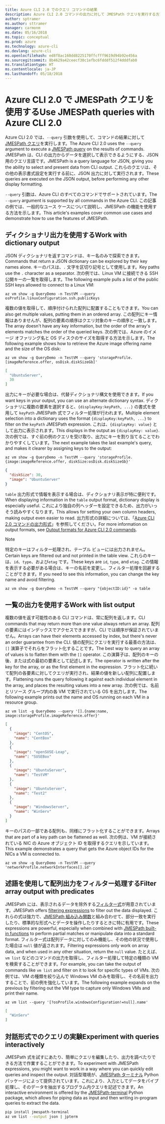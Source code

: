 ```yaml
---
title: Azure CLI 2.0 でのクエリ コマンドの結果
description: Azure CLI 2.0 コマンドの出力に対して JMESPath クエリを実行する方法について説明します。
author: sptramer
ms.author: sttramer
manager: carmonm
ms.date: 05/16/2018
ms.topic: conceptual
ms.prod: azure
ms.technology: azure-cli
ms.devlang: azure-cli
ms.openlocfilehash: ed8f8ac160dd8225170ffcfff9619d94b92e456a
ms.sourcegitcommit: 8b4629a42ceecf30c1efbc6fdddf512f4dddfab0
ms.translationtype: HT
ms.contentlocale: ja-JP
ms.lasthandoff: 05/18/2018
---
```

# <a name="use-jmespath-queries-with-azure-cli-20"></a><span data-ttu-id="4226f-103">Azure CLI 2.0 で JMESPath クエリを使用する</span><span class="sxs-lookup"><span data-stu-id="4226f-103">Use JMESPath queries with Azure CLI 2.0</span></span>

<span data-ttu-id="4226f-104">Azure CLI 2.0 では、`--query` 引数を使用して、コマンドの結果に対して [JMESPath クエリ](http://jmespath.org)を実行します。</span><span class="sxs-lookup"><span data-stu-id="4226f-104">The Azure CLI 2.0 uses the `--query` argument to execute a [JMESPath query](http://jmespath.org) on the results of commands.</span></span> <span data-ttu-id="4226f-105">JMESPath は、CLI の出力からデータを選択して表示できるようにする、JSON 用のクエリ言語です。</span><span class="sxs-lookup"><span data-stu-id="4226f-105">JMESPath is a query language for JSON, giving you the ability to select and present data from CLI output.</span></span> <span data-ttu-id="4226f-106">これらのクエリは、その他の表示書式設定を実行する前に、JSON 出力に対して実行されます。</span><span class="sxs-lookup"><span data-stu-id="4226f-106">These queries are executed on the JSON output, before performing any other display formatting.</span></span>

<span data-ttu-id="4226f-107">`--query` 引数は、Azure CLI のすべてのコマンドでサポートされています。</span><span class="sxs-lookup"><span data-stu-id="4226f-107">The `--query` argument is supported by all commands in the Azure CLI.</span></span> <span data-ttu-id="4226f-108">この記事の例では、一般的なユース ケースについて説明し、JMESPath の機能を使用する方法を示します。</span><span class="sxs-lookup"><span data-stu-id="4226f-108">This article's examples cover common use cases and demonstrate how to use the features of JMESPath.</span></span>

## <a name="work-with-dictionary-output"></a><span data-ttu-id="4226f-109">ディクショナリ出力を使用する</span><span class="sxs-lookup"><span data-stu-id="4226f-109">Work with dictionary output</span></span>

<span data-ttu-id="4226f-110">JSON ディクショナリを返すコマンドは、キー名のみで探索できます。</span><span class="sxs-lookup"><span data-stu-id="4226f-110">Commands that return a JSON dictionary can be explored by their key names alone.</span></span> <span data-ttu-id="4226f-111">キーのパスは、`.` 文字を区切り記号として使用します。</span><span class="sxs-lookup"><span data-stu-id="4226f-111">Key paths use the `.` character as a separator.</span></span> <span data-ttu-id="4226f-112">次の例では、Linux VM に接続できる SSH 公開キーの一覧を取得します。</span><span class="sxs-lookup"><span data-stu-id="4226f-112">The following example pulls a list of the public SSH keys allowed to connect to a Linux VM:</span></span>

```azurecli-interactive
az vm show -g QueryDemo -n TestVM --query osProfile.linuxConfiguration.ssh.publicKeys
```

<span data-ttu-id="4226f-113">複数の値を取得して、順序付けられた配列に配置することもできます。</span><span class="sxs-lookup"><span data-stu-id="4226f-113">You can also get multiple values, putting them in an ordered array.</span></span> <span data-ttu-id="4226f-114">この配列にキー情報はありませんが、配列の要素の順序はクエリ対象のキーの順序と一致します。</span><span class="sxs-lookup"><span data-stu-id="4226f-114">The array doesn't have any key information, but the order of the array's elements matches the order of the queried keys.</span></span> <span data-ttu-id="4226f-115">次の例では、Azure のイメージ オファリング名と OS ディスクのサイズを取得する方法を示します。</span><span class="sxs-lookup"><span data-stu-id="4226f-115">The following example shows how to retrieve the Azure image offering name and the size of the OS disk:</span></span>

```azurecli-interactive
az vm show -g QueryDemo -n TestVM --query 'storageProfile.[imageReference.offer, osDisk.diskSizeGb]'
```

```json
[
  "UbuntuServer",
  30
]
```

<span data-ttu-id="4226f-116">出力にキーが必要な場合は、代替ディクショナリ構文を使用できます。</span><span class="sxs-lookup"><span data-stu-id="4226f-116">If you want keys in your output, you can use an alternate dictionary syntax.</span></span> <span data-ttu-id="4226f-117">ディクショナリに複数の要素を選択すると、`{displayKey:keyPath, ...}` の書式を使用して `keyPath` JMESPath 式でフィルター処理が行われます。</span><span class="sxs-lookup"><span data-stu-id="4226f-117">Multiple element selection into a dictionary uses the format `{displayKey:keyPath, ...}` to filter on the `keyPath` JMESPath expression.</span></span> <span data-ttu-id="4226f-118">これは、`{displayKey: value}` として出力に表示されます。</span><span class="sxs-lookup"><span data-stu-id="4226f-118">This displays in the output as `{displayKey: value}`.</span></span> <span data-ttu-id="4226f-119">次の例では、すぐ前の例のクエリを受け取り、出力にキーを割り当てることでわかりやすくしています。</span><span class="sxs-lookup"><span data-stu-id="4226f-119">The next example takes the last example's query, and makes it clearer by assigning keys to the output:</span></span>

```azurecli-interactive
az vm show -g QueryDemo -n TestVM --query 'storageProfile.{image:imageReference.offer, diskSize:osDisk.diskSizeGb}'
```

```json
{
  "diskSize": 30,
  "image": "UbuntuServer"
}
```

<span data-ttu-id="4226f-120">`table` 出力形式で情報を表示する場合は、ディクショナリ表示が特に便利です。</span><span class="sxs-lookup"><span data-stu-id="4226f-120">When displaying information in the `table` output format, dictionary display is especially useful.</span></span> <span data-ttu-id="4226f-121">これにより独自の列ヘッダーを設定できるため、出力がいっそう読みやすくなります。</span><span class="sxs-lookup"><span data-stu-id="4226f-121">This allows for setting your own column headers, making output even easier to read.</span></span> <span data-ttu-id="4226f-122">出力形式の詳細については、「[Azure CLI 2.0 コマンドの出力形式](/cli/azure/format-output-azure-cli)」を参照してください。</span><span class="sxs-lookup"><span data-stu-id="4226f-122">For more information on output formats, see [Output formats for Azure CLI 2.0 commands](/cli/azure/format-output-azure-cli).</span></span>

> [!NOTE]
> <span data-ttu-id="4226f-123">特定のキーはフィルター処理され、テーブル ビューには出力されません。</span><span class="sxs-lookup"><span data-stu-id="4226f-123">Certain keys are filtered out and not printed in the table view.</span></span> <span data-ttu-id="4226f-124">これらのキーは、`id`、`type`、および`etag` です。</span><span class="sxs-lookup"><span data-stu-id="4226f-124">These keys are `id`, `type`, and `etag`.</span></span> <span data-ttu-id="4226f-125">この情報を表示する必要がある場合は、キーの名前を変更し、フィルター処理を回避することができます。</span><span class="sxs-lookup"><span data-stu-id="4226f-125">If you need to see this information, you can change the key name and avoid filtering.</span></span>
>
> ```azurecli
> az vm show -g QueryDemo -n TestVM --query "{objectID:id}" -o table
> ```

## <a name="work-with-list-output"></a><span data-ttu-id="4226f-126">一覧の出力を使用する</span><span class="sxs-lookup"><span data-stu-id="4226f-126">Work with list output</span></span>

<span data-ttu-id="4226f-127">複数の値を返す可能性のある CLI コマンドは、常に配列を返します。</span><span class="sxs-lookup"><span data-stu-id="4226f-127">CLI commands that may return more than one value always return an array.</span></span> <span data-ttu-id="4226f-128">配列の要素にはインデックスでアクセスできますが、CLI では順序が保証されていません。</span><span class="sxs-lookup"><span data-stu-id="4226f-128">Arrays can have their elements accessed by index, but there's never an order guarantee from the CLI.</span></span> <span data-ttu-id="4226f-129">値の配列にクエリを実行する最善の方法は、`[]` 演算子でそれらをフラット化することです。</span><span class="sxs-lookup"><span data-stu-id="4226f-129">The best way to query an array of values is to flatten them with the `[]` operator.</span></span> <span data-ttu-id="4226f-130">この演算子は、配列のキーの後、または式の最初の要素として記述します。</span><span class="sxs-lookup"><span data-stu-id="4226f-130">The operator is written after the key for the array, or as the first element in the expression.</span></span> <span data-ttu-id="4226f-131">フラット化に続いて配列の各要素に対してクエリが実行され、結果の値を新しい配列に配置します。</span><span class="sxs-lookup"><span data-stu-id="4226f-131">Flattening runs the query following it against each individual element in the array, and places the resulting values into a new array.</span></span> <span data-ttu-id="4226f-132">次の例では、名前とリソース グループ内の各 VM で実行されている OS を出力します。</span><span class="sxs-lookup"><span data-stu-id="4226f-132">The following example prints out the name and OS running on each VM in a resource group.</span></span> 

```azurecli-interactive
az vm list -g QueryDemo --query '[].{name:name, image:storageProfile.imageReference.offer}'
```

```json
[
  {
    "image": "CentOS",
    "name": "CentBox"
  },
  {
    "image": "openSUSE-Leap",
    "name": "SUSEBox"
  },
  {
    "image": "UbuntuServer",
    "name": "TestVM"
  },
  {
    "image": "UbuntuServer",
    "name": "Test2"
  },
  {
    "image": "WindowsServer",
    "name": "WinServ"
  }
]
```

<span data-ttu-id="4226f-133">キーのパスの一部である配列も、同様にフラット化することができます。</span><span class="sxs-lookup"><span data-stu-id="4226f-133">Arrays that are part of a key path can be flattened as well.</span></span> <span data-ttu-id="4226f-134">次の例は、VM が接続されている NIC の Azure オブジェクト ID を取得するクエリを示しています。</span><span class="sxs-lookup"><span data-stu-id="4226f-134">This example demonstrates a query that gets the Azure object IDs for the NICs a VM is connected to.</span></span>

```azurecli-interactive
az vm show -g QueryDemo -n TestVM --query 'networkProfile.networkInterfaces[].id'
```

## <a name="filter-array-output-with-predicates"></a><span data-ttu-id="4226f-135">述語を使用して配列出力をフィルター処理する</span><span class="sxs-lookup"><span data-stu-id="4226f-135">Filter array output with predicates</span></span>

<span data-ttu-id="4226f-136">JMESPath には、表示されるデータを除外する[フィルター式](http://jmespath.org/specification.html#filterexpressions)が用意されています。</span><span class="sxs-lookup"><span data-stu-id="4226f-136">JMESPath offers [filtering expressions](http://jmespath.org/specification.html#filterexpressions) to filter out the data displayed.</span></span> <span data-ttu-id="4226f-137">これらの式は強力で、[JMESPath 組み込み関数](http://jmespath.org/specification.html#built-in-functions)と組み合わせて、部分一致を実行したり、標準的な形式へとデータを操作したりするときに特に有用です。</span><span class="sxs-lookup"><span data-stu-id="4226f-137">These expressions are powerful, especially when combined with [JMESPath built-in functions](http://jmespath.org/specification.html#built-in-functions) to perform partial matches or manipulate data into a standard format.</span></span> <span data-ttu-id="4226f-138">フィルター式は配列データに対してのみ機能し、その他の状況で使用した場合は `null` 値が返されます。</span><span class="sxs-lookup"><span data-stu-id="4226f-138">Filtering expressions only work on array data, and when used in any other situation, return the `null` value.</span></span> <span data-ttu-id="4226f-139">たとえば、`vm list` などのコマンドの出力を取得し、フィルター処理して特定の種類の VM を検索することができます。</span><span class="sxs-lookup"><span data-stu-id="4226f-139">For example, you can take the output of commands like `vm list` and filter on it to look for specific types of VMs.</span></span> <span data-ttu-id="4226f-140">次の例では、VM の種類を絞り込んで Windows VM のみを取得し、その名前を出力することで、前の例を強化しています。</span><span class="sxs-lookup"><span data-stu-id="4226f-140">The following example expands on the previous by filtering out the VM type to capture only Windows VMs and print their name.</span></span>

```azurecli-interactive
az vm list --query '[?osProfile.windowsConfiguration!=null].name'
```

```json
[
  "WinServ"
]
```

## <a name="experiment-with-queries-interactively"></a><span data-ttu-id="4226f-141">対話形式でのクエリの実験</span><span class="sxs-lookup"><span data-stu-id="4226f-141">Experiment with queries interactively</span></span>

<span data-ttu-id="4226f-142">JMESPath 式を試すにあたり、簡単にクエリを編集したり、出力を調べたりできる方法で作業することができます。</span><span class="sxs-lookup"><span data-stu-id="4226f-142">To experiment with JMESPath expressions, you might want to work in a way where you can quickly edit queries and inspect the output.</span></span> <span data-ttu-id="4226f-143">対話型環境が、[JMESPath ターミナル](https://github.com/jmespath/jmespath.terminal) Python パッケージによって提供されています。これにより、入力としてデータをパイプ処理し、そのデータを抽出するプログラム内クエリを記述できます。</span><span class="sxs-lookup"><span data-stu-id="4226f-143">An interactive environment is offered by the [JMESPath-terminal](https://github.com/jmespath/jmespath.terminal) Python package, which allows for piping data as input and then writing in-program queries to extract the data.</span></span>

```bash
pip install jmespath-terminal
az vm list --output json | jpterm
```

